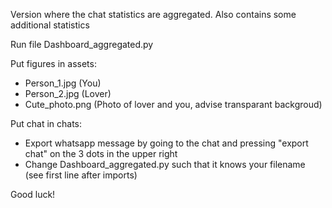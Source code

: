 Version where the chat statistics are aggregated. Also contains some additional statistics

Run file Dashboard_aggregated.py

Put figures in assets:
* Person_1.jpg (You)
* Person_2.jpg (Lover)
* Cute_photo.png (Photo of lover and you, advise transparant backgroud)

Put chat in chats:
* Export whatsapp message by going to the chat and pressing "export chat" on the 3 dots in the upper right
* Change Dashboard_aggregated.py such that it knows your filename (see first line after imports)


Good luck!
